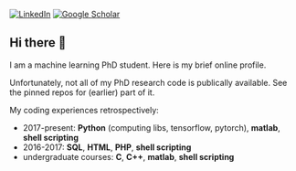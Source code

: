 
[![LinkedIn](https://img.shields.io/badge/LinkedIn-%230A66C2.svg?style=flat&logo=LinkedIn&logoColor=white)](https://www.linkedin.com/in/cen-you-li-27563018a/)
[![Google Scholar](https://img.shields.io/badge/Google%20Scholar-%234285F4.svg?style=flat&logo=googlescholar&logoColor=white)](https://scholar.google.com/citations?user=MhabRtkAAAAJ&hl=zh-TW)

## Hi there 👋

I am a machine learning PhD student.
Here is my brief online profile.

Unfortunately, not all of my PhD research code is publically available. See the pinned repos for (earlier) part of it.

My coding experiences retrospectively:

- 2017-present: **Python** (computing libs, tensorflow, pytorch), **matlab**, **shell scripting** 
- 2016-2017: **SQL**, **HTML**, **PHP**, **shell scripting**
- undergraduate courses: **C**, **C++**, **matlab**, **shell scripting**

<!--
**leescott82/leescott82** is a ✨ _special_ ✨ repository because its `README.md` (this file) appears on your GitHub profile.

Here are some ideas to get you started:

- 🔭 I’m currently working on ...
- 🌱 I’m currently learning ...
- 👯 I’m looking to collaborate on ...
- 🤔 I’m looking for help with ...
- 💬 Ask me about ...
- 📫 How to reach me: ...
- 😄 Pronouns: ...
- ⚡ Fun fact: ...
-->
